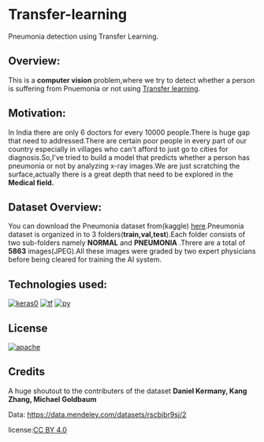 # Transfer-learning
Pneumonia detection using Transfer Learning.

## Overview:
This is a **computer vision** problem,where we try to detect whether a person is suffering from Pnuemonia or not using [Transfer learning](https://cs231n.github.io/transfer-learning/).

## Motivation:
In India there are only 6 doctors for every 10000 people.There is huge gap that need to addressed.There are certain poor people in every part of our country especially in villages who can't afford to just go to cities for diagnosis.So,I've tried to build a model that predicts whether a person has pneumonia or not by analyzing x-ray images.We are just scratching the surface,actually there is a great depth that need to be explored in the **Medical field.**

## Dataset Overview:
You can download the Pneumonia dataset from(kaggle) [here](https://www.kaggle.com/paultimothymooney/chest-xray-pneumonia).Pneumonia dataset is organized in to 3 folders(**train,val,test**).Each folder consists of two sub-folders namely **NORMAL** and **PNEUMONIA** .Threre are a total of **5863** images(JPEG).All these images were graded by two expert physicians before being cleared for training the AI system.

## Technologies used:
[![keras0](https://user-images.githubusercontent.com/53150840/90161442-bfcbab80-ddb0-11ea-819c-2ca3742a57eb.png)](https://keras.io) [![tf](https://user-images.githubusercontent.com/53150840/90162878-ed195900-ddb2-11ea-910a-c917afbf40cc.jpg)](https://www.tensorflow.org/) [![py](https://user-images.githubusercontent.com/53150840/90163749-21d9e000-ddb4-11ea-8eff-e6645a8ba86b.jpg)](https://www.python.org/)

## License
[![apache](https://user-images.githubusercontent.com/53150840/90163723-1a1a3b80-ddb4-11ea-830a-333e94cf7108.png)](https://www.apache.org/licenses/LICENSE-2.0)


## Credits
A huge shoutout to the contributers of the dataset **Daniel Kermany, Kang Zhang, Michael Goldbaum**

Data: https://data.mendeley.com/datasets/rscbjbr9sj/2

license:[CC BY 4.0](https://creativecommons.org/licenses/by/4.0/)
